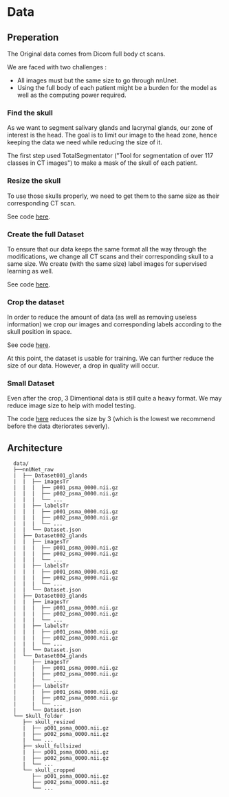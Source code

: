 # Data

## Preperation

The Original data comes from Dicom full body ct scans.

We are faced with two challenges :
- All images must but the same size to go through nnUnet.
- Using the full body of each patient might be a burden for the model as well as the computing power required.

### Find the skull

As we want to segment salivary glands and lacrymal glands, our zone of interest is the head. The goal is to limit our image to the head zone, hence keeping the data we need while reducing the size of it.

The first step used TotalSegmentator ("Tool for segmentation of over 117 classes in CT images") to make a mask of the skull of each patient.

### Resize the skull

To use those skulls properly, we need to get them to the same size as their corresponding CT scan.

See code [here](https://github.com/tbaudier/gland_segmentation_nnunet/blob/main/Data_preparation/resize_skullDataset.py).

### Create the full Dataset

To ensure that our data keeps the same format all the way through the modifications, we change all CT scans and their corresponding skull to a same size. We create (with the same size) label images for supervised learning as well.

See code [here](https://github.com/tbaudier/gland_segmentation_nnunet/blob/main/Data_preparation/createDataset.py).

### Crop the dataset

In order to reduce the amount of data (as well as removing useless information) we crop our images and corresponding labels according to the skull position in space.

See code [here](https://github.com/tbaudier/gland_segmentation_nnunet/blob/main/Data_preparation/croppedDataset.py).

At this point, the dataset is usable for training. We can further reduce the size of our data. However, a drop in quality will occur.

### Small Dataset

Even after the crop, 3 Dimentional data is still quite a heavy format.
We may reduce image size to help with model testing. 

The code [here](https://github.com/tbaudier/gland_segmentation_nnunet/blob/main/Data_preparation/small_Dataset.py) reduces the size by 3 (which is the lowest we recommend before the data dteriorates severly).

## Architecture

```
  data/
  ├──nnUNet_raw
  |  ├── Dataset001_glands
  |  |  ├── imagesTr
  |  |  |  ├── p001_psma_0000.nii.gz
  |  |  |  ├── p002_psma_0000.nii.gz
  |  |  |  └── ...
  |  |  ├── labelsTr
  |  |  |  ├── p001_psma_0000.nii.gz
  |  |  |  ├── p002_psma_0000.nii.gz
  |  |  |  └── ...
  |  |  └── Dataset.json
  |  ├── Dataset002_glands
  |  |  ├── imagesTr
  |  |  |  ├── p001_psma_0000.nii.gz
  |  |  |  ├── p002_psma_0000.nii.gz
  |  |  |  └── ...
  |  |  ├── labelsTr
  |  |  |  ├── p001_psma_0000.nii.gz
  |  |  |  ├── p002_psma_0000.nii.gz
  |  |  |  └── ...
  |  |  └── Dataset.json
  |  ├── Dataset003_glands
  |  |  ├── imagesTr
  |  |  |  ├── p001_psma_0000.nii.gz
  |  |  |  ├── p002_psma_0000.nii.gz
  |  |  |  └── ...
  |  |  ├── labelsTr
  |  |  |  ├── p001_psma_0000.nii.gz
  |  |  |  ├── p002_psma_0000.nii.gz
  |  |  |  └── ...
  |  |  └── Dataset.json
  |  └── Dataset004_glands
  |     ├── imagesTr
  |     |  ├── p001_psma_0000.nii.gz
  |     |  ├── p002_psma_0000.nii.gz
  |     |  └── ...
  |     ├── labelsTr
  |     |  ├── p001_psma_0000.nii.gz
  |     |  ├── p002_psma_0000.nii.gz
  |     |  └── ...
  |     └── Dataset.json
  └── Skull_folder
     ├── skull_resized
     |  ├── p001_psma_0000.nii.gz
     |  ├── p002_psma_0000.nii.gz
     |  └── ...
     ├── skull_fullsized
     |  ├── p001_psma_0000.nii.gz
     |  ├── p002_psma_0000.nii.gz
     |  └── ...
     └── skull_cropped
        ├── p001_psma_0000.nii.gz
        ├── p002_psma_0000.nii.gz
        └── ...
``` 
